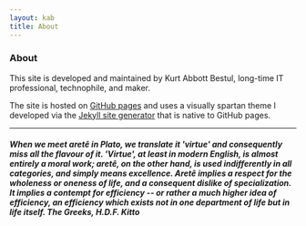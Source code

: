 ```yaml
---
layout: kab
title: About
---
```

### About

This site is developed and maintained by Kurt Abbott Bestul, long-time IT professional, technophile, and maker.

The site is hosted on [GitHub pages](https://pages.github.com/) and uses a visually spartan theme I developed via the [Jekyll site generator](https://en.wikipedia.org/wiki/Jekyll_(software)) that is native to GitHub pages.

---

##### When we meet aret&#234; in Plato, we translate it 'virtue' and consequently miss all the flavour of it. 'Virtue', at least in modern English, is almost entirely a moral work; aret&#234;, on the other hand, is used indifferently in all categories, and simply means excellence.  Aret&#234; implies a respect for the wholeness or oneness of life, and a consequent dislike of specialization. It implies a contempt for efficiency -- or rather a much higher idea of efficiency, an efficiency which exists not in one department of life but in life itself.  The Greeks, H.D.F. Kitto

